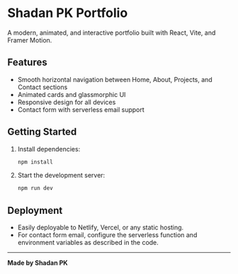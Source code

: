 # Shadan PK Portfolio

A modern, animated, and interactive portfolio built with React, Vite, and Framer Motion.

## Features
- Smooth horizontal navigation between Home, About, Projects, and Contact sections
- Animated cards and glassmorphic UI
- Responsive design for all devices
- Contact form with serverless email support

## Getting Started
1. Install dependencies:
   ```bash
   npm install
   ```
2. Start the development server:
   ```bash
   npm run dev
   ```

## Deployment
- Easily deployable to Netlify, Vercel, or any static hosting.
- For contact form email, configure the serverless function and environment variables as described in the code.

---

**Made by Shadan PK**
